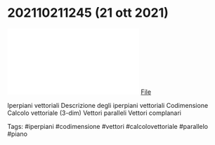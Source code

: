 # 202110211245 (21 ott 2021)
![](202110211245.pdf)
[File](202110211245.pdf)

Iperpiani vettoriali
Descrizione degli iperpiani vettoriali
Codimensione
Calcolo vettoriale (3-dim)
Vettori paralleli
Vettori complanari

Tags:
#iperpiani #codimensione #vettori #calcolovettoriale #parallelo #piano 